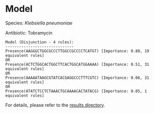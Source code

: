 
# Model

Species: *Klebsiella pneumoniae*

Antibiotic: Tobramycin

```
Model (Disjunction - 4 rules):
------------------------------
Presence(AAGGGCTGGCGCCCTTGGCCGCCCCTCATGT) [Importance: 0.80, 19 equivalent rules]
OR
Presence(ACTCTGGCACTGGCTTCACTGGCATGGAAAA) [Importance: 0.51, 31 equivalent rules]
OR
Presence(AAAAATAAGCGTATCACGAGGCCCTTTCGTC) [Importance: 0.06, 31 equivalent rules]
OR
Presence(ATATCTCCTCTAAACTGCAAAACACTATACG) [Importance: 0.05, 1 equivalent rules]

```

For details, please refer to the [results directory](../../../../../results/scm_b/klebsiella%20pneumoniae/tobramycin/repeat_10/).

